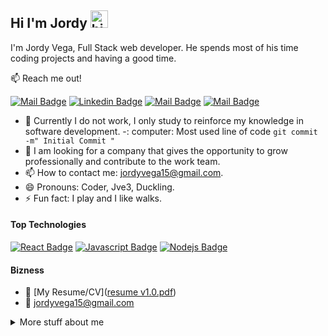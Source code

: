 ## Hi I'm Jordy <img src="https://user-images.githubusercontent.com/1303154/88677602-1635ba80-d120-11ea-84d8-d263ba5fc3c0.gif" width="28px" alt="hi">

I'm Jordy Vega, Full Stack web developer. He spends most of his time coding projects and having a good time.

:mailbox: Reach me out!

[![Mail Badge](https://img.shields.io/badge/-Jordy_Vega-e74c3c?style=flat&labelColor=e74c3c&logo=youtube&logoColor=white)](https://www.youtube.com/channel/UCaxgyGB1VUKn6esKaQzc8bg) [![Linkedin Badge](https://img.shields.io/badge/-jordyvega-0e76a8?style=flat&labelColor=0e76a8&logo=linkedin&logoColor=white)](https://www.linkedin.com/in/jordy-vega-250a57173/) [![Mail Badge](https://img.shields.io/badge/-@jordyvega3-e84393?style=flat&labelColor=e84393&logo=instagram&logoColor=white)](https://www.instagram.com/jordyvega3/) [![Mail Badge](https://img.shields.io/badge/-jordyvega15-c0392b?style=flat&labelColor=c0392b&logo=gmail&logoColor=white)](mailto:jordyvega15@gmail.com)

<!-- TODO: Add last video link -->

- 🔭 Currently I do not work, I only study to reinforce my knowledge in software development.
    -: computer: Most used line of code `git commit -m" Initial Commit "`
- 🤔 I am looking for a company that gives the opportunity to grow professionally and   contribute to the work team.
- 📫 How to contact me: jordyvega15@gmail.com.
- 😄 Pronouns: Coder, Jve3, Duckling.
- ⚡ Fun fact: I play and I like walks.

#### Top Technologies

<!-- TODO: Make technologies links takes you to repositories -->

[![React Badge](https://img.shields.io/badge/-React-61DBFB?style=for-the-badge&labelColor=black&logo=react&logoColor=61DBFB)](#) [![Javascript Badge](https://img.shields.io/badge/-Javascript-F0DB4F?style=for-the-badge&labelColor=black&logo=javascript&logoColor=F0DB4F)](#) [![Nodejs Badge](https://img.shields.io/badge/-Nodejs-3C873A?style=for-the-badge&labelColor=black&logo=node.js&logoColor=3C873A)](#) 



#### Bizness
- :paperclip: [My Resume/CV]([resume v1.0.pdf](https://github.com/JordyV3/JordyV3/files/6176757/resume.v1.0.pdf))
- :email: jordyvega15@gmail.com

<details>
<summary>
  More stuff about me
</summary>

<br >
I love I gained more knowledge than I currently have and that is why I hope to acquire it through my timeline in the world of development.

#### Who I am?

I consider myself a guy fond of programming who wants to fill himself with application development knowledge and contribute a grain of sand to the developer community.
#### Coding Stats

<!--START_SECTION:waka-->
```text
JavaScript   10 hrs 41 mins  ████████████████████▓░░░░   82.29 % 
HTML         1 hr 50 mins    ██▒░░░░░░░░░░░░░░░░░░░░░░   09.61 % 
Markdown     1 hr 27 mins    ██░░░░░░░░░░░░░░░░░░░░░░░   07.63 % 
Other        2 mins          ░░░░░░░░░░░░░░░░░░░░░░░░░   00.25 % 
YAML         2 mins          ░░░░░░░░░░░░░░░░░░░░░░░░░   00.19 % 
```
<!--END_SECTION:waka-->

#### Github Stats

![JordyV3's github stats](https://github-readme-stats.vercel.app/api?username=JordyV3&count_private=true&theme=tokyonight&hide=contribs,prs)

